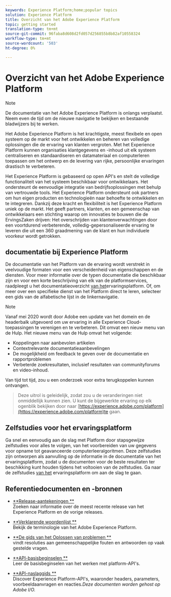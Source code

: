 ```yaml
---
keywords: Experience Platform;home;popular topics
solution: Experience Platform
title: Overzicht van het Adobe Experience Platform
topic: getting started
translation-type: tm+mt
source-git-commit: 96faba8d608d2fd057d256855b8b82af10558324
workflow-type: tm+mt
source-wordcount: '503'
ht-degree: 0%

---
```



# Overzicht van het Adobe Experience Platform

>[!NOTE]
>De documentatie van het Adobe Experience Platform is onlangs verplaatst. Neem even de tijd om de nieuwe navigatie te bekijken en bestaande bladwijzers bij te werken.

Het Adobe Experience Platform is het krachtigste, meest flexibele en open systeem op de markt voor het ontwikkelen en beheren van volledige oplossingen die de ervaring van klanten vergroten. Met het Experience Platform kunnen organisaties klantgegevens en -inhoud uit elk systeem centraliseren en standaardiseren en datamateriaal en computerleren toepassen om het ontwerp en de levering van rijke, persoonlijke ervaringen drastisch te verbeteren.

Het Experience Platform is gebaseerd op open API&#39;s en stelt de volledige functionaliteit van het systeem beschikbaar voor ontwikkelaars. Het ondersteunt de eenvoudige integratie van bedrijfsoplossingen met behulp van vertrouwde tools. Het Experience Platform ondersteunt ook partners om hun eigen producten en technologieën naar behoefte te ontwikkelen en te integreren. Dankzij deze kracht en flexibiliteit is het Experience Platform uniek op de markt. Het geeft partners, klanten, en een gemeenschap van ontwikkelaars een stichting waarop om innovaties te bouwen die de ErvingsZaken drijven: Het overschrijden van klantenverwachtingen door een voortdurend verbeterende, volledig-gepersonaliseerde ervaring te leveren die uit een 360 graadmening van de klant en hun individuele voorkeur wordt getrokken.

## documentatie bij Experience Platform

De documentatie van het Platform van de ervaring wordt verstrekt in veelvoudige formaten voor een verscheidenheid van eigenschappen en de diensten. Voor meer informatie over de typen documentatie die beschikbaar zijn en voor een korte beschrijving van elk van de platformservices, raadpleegt u het documentatieoverzicht [van het](documentation/overview.md)ervaringsplatform. Of, om meer over een specifieke dienst van het Platform direct te leren, selecteer een gids van de alfabetische lijst in de linkernavigatie.

>[!NOTE]
>
>Vanaf mei 2020 wordt door Adobe een update van het domein en de headerbalk uitgevoerd om uw ervaring in alle Experience Cloud-toepassingen te verenigen en te verbeteren. Dit omvat een nieuw menu van de Hulp. Het nieuwe menu van de Hulp omvat het volgende:
>
>* Koppelingen naar aanbevolen artikelen
>* Contextrelevante documentatieaanbevelingen
>* De mogelijkheid om feedback te geven over de documentatie en rapportproblemen
>* Verbeterde zoekresultaten, inclusief resultaten van communityforums en video-inhoud.
>
> 
Van tijd tot tijd, zou u een onderzoek voor extra terugkoppelen kunnen ontvangen.
>
>Deze uitrol is geleidelijk, zodat zou u de veranderingen niet onmiddellijk kunnen zien. U kunt de bijgewerkte ervaring op elk ogenblik bekijken door naar [https://experience.adobe.com/platform](https://experience.adobe.com/platform)te gaan.

## Zelfstudies voor het ervaringsplatform

Ga snel en eenvoudig aan de slag met Platform door stapsgewijze zelfstudies voor alles te volgen, van het voorbereiden van uw gegevens voor opname tot geavanceerde computerleeralgoritmen. Deze zelfstudies zijn ontworpen als aanvulling op de informatie in de documentatie van het ervaringsplatform, zodat u de documenten voor de beste resultaten ter beschikking kunt houden tijdens het voltooien van de zelfstudies. Ga naar de zelfstudies [van het](../tutorials/home.md) ervaringsplatform om aan de slag te gaan.

## Referentiedocumenten en -bronnen

* [**Release-aantekeningen **](../release-notes/latest/latest.md)<br/>Zoeken naar informatie over de meest recente release van het Experience Platform en de vorige releases.

* [**Verklarende woordenlijst **](glossary.md)<br/>Bekijk de terminologie van het Adobe Experience Platform.

* [**De gids van het Oplossen van problemen **](troubleshooting.md)<br/>vindt resoluties aan gemeenschappelijke fouten en antwoorden op vaak gestelde vragen.

* [**API-basisbeginselen **](api-fundamentals.md)<br/>Leer de basisbeginselen van het werken met platform-API&#39;s.

* [**API-naslaggids **](https://www.adobe.io/apis/experienceplatform/home/api-reference.html)<br/>Discover Experience Platform-API&#39;s, waaronder headers, parameters, voorbeeldaanvragen en reacties.*Deze documenten worden gehost op Adobe I/O.*









<!-- 
## What's New

* **[Privacy management](https://helpx.adobe.com/campaign/kb/campaign-privacy.html)**<br/>
Learn about the tools provided by Adobe Campaign to help you with your Privacy compliance.

* **[Delivery best pratices](https://helpx.adobe.com/campaign/kb/delivery-best-practices.html)**<br/>
Learn more on best practices related to delivery design and sending.

* **[Email designer](designing/using/designing-content-in-adobe-campaign.md)**<br/>
Consult the reorganized Email Designer documentation.

* **[Campaign Standard Mobile guide](https://helpx.adobe.com/campaign/kb/acs-mobile.html)**<br/>
Learn more about general guidelines for mobile deliveries.

[Click here for more updates](rn/using/documentation-updates.md)

## Top pages

 <table>
<tr>
  <td valign="top">
    <a href="administration/using/about-access-management.md">
      <img alt="Roles" src="start/using/assets/roles.png"/>
    </a>
    <div>
    <a href="administration/using/about-access-management.md"><strong>Roles and security groups</strong></a>
    </div>
    <em>Learn how to define permissions and assign roles to Campaign users.</em>
    <br>
  </td>
  <td valign="top">
    <a href="designing/using/designing-content-in-adobe-campaign.md">
      <img alt="Designer" src="start/using/assets/design.png" />
    </a>
    <div>
    <a href="designing/using/designing-content-in-adobe-campaign.md"><strong>Design an email</strong></a>
    </div>
    <em>Learn how to use the Email Designer to create responsive and personalized emails</em>
    <br>
  </td>
  <td valign="top">
       <img alt="Developers" src="start/using/assets/dev.png" />
    <div>
    <strong>Resources for developers</strong>
    </div>
    <p><em><a href="api/using/about-campaign-standard-apis.md">Adobe Campaign API</a></em></p>
    <p><em><a href="integrating/using/about-adobe-experience-cloud-triggers.md">Adobe Experience Cloud Triggers</a></em></p>
    <br>
  </td>
</tr>
</table>


## Additional Resources

* [Release notes](rn/using/release-notes.md)

* [Control Panel](https://docs.adobe.com/content/help/en/control-panel/using/control-panel-home.html)

* [How-to videos](https://docs.adobe.com/content/help/en/campaign-learn/campaign-standard-tutorials/overview.html)

* [Release Planning guide](https://helpx.adobe.com/campaign/kb/acs-release-planning.html)

* [Deprecated and Removed Features](https://helpx.adobe.com/campaign/kb/acs-deprecated-and-removed-features.html)

* [Technical notes](https://helpx.adobe.com/campaign/kb/acs-article-list.html)

* [Adobe Campaign Standard Implementation guide](https://helpx.adobe.com/campaign/kb/campaign-standard-implementation-guide.html)
 -->
